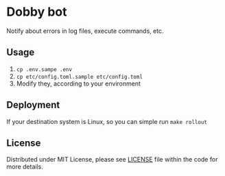 # Dobby bot

Notify about errors in log files, execute commands, etc.

## Usage

1. ```cp .env.sampe .env```
2. ```cp etc/config.toml.sample etc/config.toml```
3. Modify they, according to your environment

## Deployment

If your destination system is Linux, so you can simple run ```make rollout```

## License

Distributed under MIT License, please see <a href="https://github.com/k33nice/slackbots/dobby/blob/master/LICENSE">LICENSE</a> file within the code for more details.
